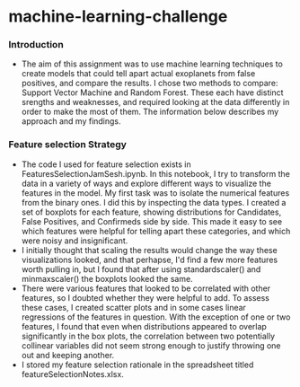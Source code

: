 # machine-learning-challenge

### Introduction

- The aim of this assignment was to use machine learning techniques to create models that could tell apart actual exoplanets from false positives, and compare the results. I chose two methods to compare: Support Vector Machine and Random Forest. These each have distinct srengths and weaknesses, and required looking at the data differently in order to make the most of them. The information below describes my approach and my findings.

### Feature selection Strategy

- The code I used for feature selection exists in FeaturesSelectionJamSesh.ipynb. In this notebook, I try to transform the data in a variety of ways and explore different ways to visualize the features in the model. My first task was to isolate the numerical features from the binary ones. I did this by inspecting the data types. I created a set of boxplots for each feature, showing distributions for Candidates, False Positives, and Confirmeds side by side. This made it easy to see which features were  helpful for telling apart these categories, and which were noisy and insignificant. 
- I initially thought that scaling the results would change the way these visualizations looked, and that perhapse, I'd find a few more features worth pulling in, but I found that after using standardscaler() and minmaxscaler() the boxplots looked the same.
- There were various features that looked to be correlated with other features, so I doubted whether they were helpful to add. To assess these cases, I created scatter plots and in some cases linear regressions of the features in question. With the exception of one or two features, I found that even when distributions appeared to overlap significantly in the box plots, the correlation between two potentially collinear variables did not seem strong enough to justify throwing one out and keeping another. 
- I stored my feature selection rationale in the spreadsheet titled featureSelectionNotes.xlsx. 


### Data Pre-Processing

Prior to creating any models I performed minmax scaling on the data. I also removed any features that were not selected, and performed the appropriate scaling.  I stored the data in a csv file called 'processed.csv', and imported this into the corressponding notebooks to create the ML model. Once in the model notebook, I removed any NaN values from the data.

### Support Vector Machine Model
- To perform the SVM model, I set the variable koi_pdisposition as my target. This variable is binary and contains only the Candidates and False Positives. Because the candidates category contains objects that may prove to be false positives later as well as exoplanets that are not yet confirmed, I thought that this model would perform poorly. However, that wasn't the case. Even before grid search optimization, the accuracy of predicted values was at around 98%. 

### Probability Tree and Random Forest Models
- To perform the random forest model, I set the variable koi_disposition as my target. I thought this model would be ideal since it would allow me to classify results into three categories (Candidates, Confirmed, False Positives), not just a binary output. However, I found that because the candidates category often overlaps with both the confirmed and false positive results, the accuracy was lower than I expected it to be. This underscores that ML is often about understanding the limitations of the data.

### Challenges
- The most time consuming part of this process was feature selection. I mostly used a visual criteria to tell which parameters were most likely to be significant meaningful. In the future, it would be great to do something more rigorous like performing t-tests or linear regressions to rate features quantitatively and have a more robust understanding about the relationships models reveal.
- The other challenge was that gridsearch took a very long time to run, and I had to adjust the number of parameters in the grid to be able to iterate through all of them in a reasonable amount of time. If I had more time, I would perform grid-search more thoroughly. 

### Conclusion
- Each of my approaches had different strengths and weaknesses. To make the most of each, some compromises had to be made. For example, using the SVM required turning the target results into binary output. Also, It was frustrating having to let go of search precision in the name of performance. This underscores how machine learning is as much about engineering as it is about the math and computer science. In the future, i will try to be mindful of technical constraints when deciding on my ML strategy!